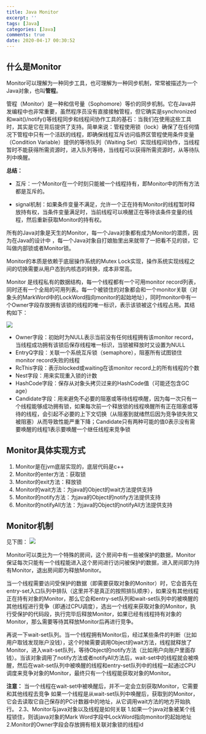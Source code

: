 ```yaml
---
title: Java Monitor
excerpt: ''
tags: [Java]
categories: [Java]
comments: true
date: 2020-04-17 00:30:52
---
```


## 什么是Monitor

Monitor可以理解为一种同步工具，也可理解为一种同步机制，常常被描述为一个Java对象，也叫**管程**。

管程（Monitor）是一种和信号量（Sophomore）等价的同步机制。它在Java并发编程中也非常重要，虽然程序员没有直接接触管程，但它确实是synchronized和wait()/notify()等线程同步和线程间协作工具的基石：当我们在使用这些工具时，其实是它在背后提供了支持。简单来说：管程使用锁（lock）确保了在任何情况下管程中只有一个活跃的线程，即确保线程互斥访问临界区管程使用条件变量（Condition Variable）提供的等待队列（Waiting Set）实现线程间协作，当线程暂时不能获得所需资源时，进入队列等待，当线程可以获得所需资源时，从等待队列中唤醒。

**总结：**

- 互斥：一个Monitor在一个时刻只能被一个线程持有，即Monitor中的所有方法都是互斥的。

- signal机制：如果条件变量不满足，允许一个正在持有Monitor的线程暂时释放持有权，当条件变量满足时，当前线程可以唤醒正在等待该条件变量的线程，然后重新获取Monitor的持有权。

所有的Java对象是天生的Monitor，每一个Java对象都有成为Monitor的潜质，因为在Java的设计中 ，每一个Java对象自打娘胎里出来就带了一把看不见的锁，它叫做内部锁或者Monitor锁。

Monitor的本质是依赖于底层操作系统的Mutex Lock实现，操作系统实现线程之间的切换需要从用户态到内核态的转换，成本非常高。

Monitor 是线程私有的数据结构，每一个线程都有一个可用monitor record列表，同时还有一个全局的可用列表。每一个被锁住的对象都会和一个monitor关联（对象头的MarkWord中的LockWord指向monitor的起始地址），同时monitor中有一个Owner字段存放拥有该锁的线程的唯一标识，表示该锁被这个线程占用。其结构如下：

<img src="1.png">

- Owner字段：初始时为NULL表示当前没有任何线程拥有该monitor record，当线程成功拥有该锁后保存线程唯一标识，当锁被释放时又设置为NULL
- EntryQ字段：关联一个系统互斥锁（semaphore），阻塞所有试图锁住monitor record失败的线程
- RcThis字段：表示blocked或waiting在该monitor record上的所有线程的个数
- Nest字段：用来实现重入锁的计数
- HashCode字段：保存从对象头拷贝过来的HashCode值（可能还包含GC age）
- Candidate字段：用来避免不必要的阻塞或等待线程唤醒，因为每一次只有一个线程能够成功拥有锁，如果每次前一个释放锁的线程唤醒所有正在阻塞或等待的线程，会引起不必要的上下文切换（从阻塞到就绪然后因为竞争锁失败又被阻塞）从而导致性能严重下降；Candidate只有两种可能的值0表示没有需要唤醒的线程1表示要唤醒一个继任线程来竞争锁

## Monitor具体实现方式

1. Monitor是在jvm底层实现的，底层代码是c++
2. Monitor的enter方法：获取锁
3. Monitor的exit方法：释放锁
4. Monitor的wait方法：为java的Object的wait方法提供支持
5. Monitor的notify方法：为java的Object的notify方法提供支持
6. Monitor的notifyAll方法：为java的Object的notifyAll方法提供支持

## Monitor机制

见下图：
<img src="2.png">

Monitor可以类比为一个特殊的房间，这个房间中有一些被保护的数据，Monitor保证每次只能有一个线程能进入这个房间进行访问被保护的数据，进入房间即为持有Monitor，退出房间即为释放Monitor。

当一个线程需要访问受保护的数据（即需要获取对象的Monitor）时，它会首先在entry-set入口队列中排队（这里并不是真正的按照排队顺序），如果没有其他线程正在持有对象的Monitor，那么它会和entry-set队列和wait-set队列中的被唤醒的其他线程进行竞争（即通过CPU调度），选出一个线程来获取对象的Monitor，执行受保护的代码段，执行完毕后释放Monitor，如果已经有线程持有对象的Monitor，那么需要等待其释放Monitor后再进行竞争。

再说一下wait-set队列。当一个线程拥有Monitor后，经过某些条件的判断（比如用户取钱发现账户没钱），这个时候需要调用Object的wait方法，线程就释放了Monitor，进入wait-set队列，等待Object的notify方法（比如用户向账户里面存钱）。当该对象调用了notify方法或者notifyAll方法后，wait-set中的线程就会被唤醒，然后在wait-set队列中被唤醒的线程和entry-set队列中的线程一起通过CPU调度来竞争对象的Monitor，最终只有一个线程能获取对象的Monitor。

**注意：**
当一个线程在wait-set中被唤醒后，并不一定会立刻获取Monitor，它需要和其他线程去竞争
如果一个线程是从wait-set队列中唤醒后，获取到的Monitor，它会去读取它自己保存的PC计数器中的地址，从它调用wait方法的地方开始执行。
2.3、Monitor与java对象以及线程是如何关联 
1.如果一个java对象被某个线程锁住，则该java对象的Mark Word字段中LockWord指向monitor的起始地址
2.Monitor的Owner字段会存放拥有相关联对象锁的线程id